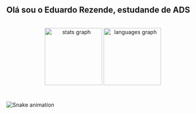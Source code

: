 ## Olá sou o Eduardo Rezende, estudande de ADS
<br clear="both">

<div align="center">
  <img src="https://github-readme-stats.vercel.app/api?username=dkrezende&hide_title=false&hide_rank=false&show_icons=true&include_all_commits=true&count_private=true&disable_animations=false&theme=aura&locale=en&hide_border=false&order=1" height="150" alt="stats graph"  />
  <img src="https://github-readme-stats.vercel.app/api/top-langs?username=dkrezende&locale=en&hide_title=false&layout=compact&card_width=320&langs_count=5&theme=aura&hide_border=false&order=2" height="150" alt="languages graph"  />
</div>

###

<br clear="both">

<img src="https://raw.githubusercontent.com/dkrezende/dkrezende/output/snake.svg" alt="Snake animation" />

###
